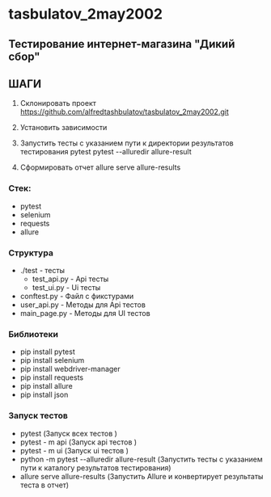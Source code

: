 # tasbulatov_2may2002

## Тестирование интернет-магазина "Дикий сбор"

## ШАГИ
1. Склонировать проект https://github.com/alfredtashbulatov/tasbulatov_2may2002.git

2. Установить зависимости

4. Запустить тесты с указанием пути к директории результатов тестирования pytest pytest --alluredir allure-result

5. Сформировать отчет allure serve allure-results

### Стек:
- pytest
- selenium
- requests
- allure

### Структура 
- ./test - тесты 
  - test_api.py - Api тесты
  - test_ui.py - Ui тесты
 - conftest.py - Файл с фикстурами 
 - user_api.py - Методы для Аpi тестов
 - main_page.py - Методы для UI тестов

### Библиотеки
- pip install pytest
- pip install selenium
- pip install webdriver-manager
- pip install requests
- pip install allure
- pip install json

### Запуск тестов 
- pytest (Запуск всех тестов )
- pytest - m api (Запуск api тестов )
- pytest - m ui (Запуск ui тестов )
- python -m pytest --alluredir allure-result (Запустить тесты с указанием пути к каталогу результатов тестирования)
- allure serve allure-results (Запустить Allure и конвертирует результаты теста в отчет)

